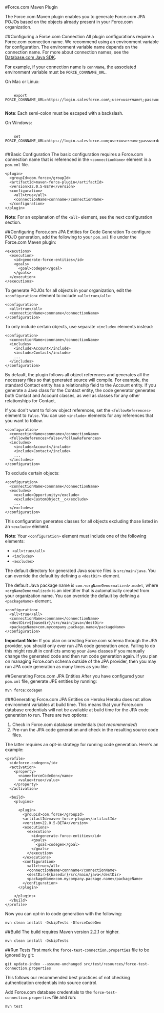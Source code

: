 #Force.com Maven Plugin

The Force.com Maven plugin enables you to generate Force.com JPA POJOs based on the objects already present in your Force.com organization.

##Configuring a Force.com Connection
All plugin configurations require a Force.com connection name. We recommend using an environment variable for configuration. The environment variable name depends on the connection name. For more about connection names, see the [Database.com Java SDK](http://forcedotcom.github.com/java-sdk/connection-url).

For example, if your connection name is `connName`, the associated environment variable must be `FORCE_CONNNAME_URL`.

On Mac or Linux:

<pre>
    <code>
    export FORCE_CONNNAME_URL=https://login.salesforce.com\;user=<em>username</em>\;password=<em>password</em>
    </code>
</pre>

**Note**: Each semi-colon must be escaped with a backslash.

On Windows:

<pre>
    <code>
    set FORCE_CONNNAME_URL=https://login.salesforce.com;user=<em>username</em>;password=<em>password</em>
    </code>
</pre>

##Basic Configuration
The basic configuration requires a Force.com connection name that is referenced in the `<connectionName>` element in a `pom.xml` file.

    <plugin>
      <groupId>com.force</groupId>
      <artifactId>maven-force-plugin</artifactId>
      <version>22.0.5-BETA</version>
      <configuration>
        <all>true</all>
        <connectionName>connname</connectionName>
      </configuration>
    </plugin>
    
**Note**: For an explanation of the `<all>` element, see the next configuration section.

##Configuring Force.com JPA Entities for Code Generation
To configure POJO generation, add the following to your `pom.xml` file under the Force.com Maven plugin:

    <executions>
      <execution>
        <id>generate-force-entities</id>
        <goals>
          <goal>codegen</goal>
        </goals>
      </execution>
    </executions>

To generate POJOs for all objects in your organization, edit the `<configuration>` element to include `<all>true</all>`:

    <configuration>
      <all>true</all>
      <connectionName>connname</connectionName>
    </configuration>
    
To only include certain objects, use separate `<include>` elements instead:

    <configuration>
      <connectionName>connname</connectionName>
      <includes>
        <include>Account</include>
        <include>Contact</include>
        ...
      </includes>
    </configuration>

By default, the plugin follows all object references and generates all the necessary files so that generated source will compile. For example, the standard Contact entity has a relationship field to the Account entity. If you generate a Java class for the Contact entity, the code generator generates both Contact and Account classes, as well as classes for any other relationships for Contact.

If you don't want to follow object references, set the `<followReferences>` element to `false`. You can use `<include>` elements for any references that you want to follow.

    <configuration>
      <connectionName>connname</connectionName>
      <followReferences>false</followReferences>
      <includes>
        <include>Account</include>
        <include>Contact</include>
        ...
      </includes>
    </configuration>

To exclude certain objects:

    <configuration>
      <connectionName>connname</connectionName>
      <excludes>
        <exclude>Opportunity</exclude>
        <exclude>CustomObject__c</exclude>
        ...
      </excludes>
    </configuration>

This configuration generates classes for all objects excluding those listed in an `<exclude>` element.

**Note**: Your `<configuration>` element must include one of the following elements:

* `<all>true</all>`
* `<includes>`
* `<excludes>`

The default directory for generated Java source files is `src/main/java`. You can override the default by defining a `<destDir>` element.

The default Java package name is `com.<orgNameDenormalized>.model`, where `<orgNameDenormalized>` is an identifier that is automatically created from your organization name. You can override the default by defining a `<packageName>` element.

    <configuration>
      <all>true</all>
      <connectionName>connname</connectionName>
      <destDir>${basedir}/src/main/java</destDir>
      <packageName>com.mycompany.package.name</packageName>
    </configuration>
    
**Important Note**: If you plan on creating Force.com schema through the JPA provider, you should only ever run JPA code generation *once*.  Failing to do this
might result in conflicts among your Java classes if you manually change the generated code and then run code generation again. If you plan on managing Force.com schema outside of the JPA provider, then you may run JPA code generation as many times as you like.

##Generating Force.com JPA Entities
After you have configured your `pom.xml` file, generate JPE entities by running:

    mvn force:codegen

###Generating Force.com JPA Entities on Heroku
Heroku does not allow environment variables at build time.  This means that your Force.com database credentials will not be available at
build time for the JPA code generation to run.  There are two options:

1. Check in Force.com database credentials (*not recommended*)
2. Pre-run the JPA code generation and check in the resulting source code files.

The latter requires an opt-in strategy for running code generation.  Here's an example:

    <profile>
      <id>force-codegen</id>
      <activation>
        <property>
          <name>forceCodeGen</name>
          <value>true</value>
        </property>
      </activation>
      
      <build>
        <plugins>
        
          <plugin>
            <groupId>com.force</groupId>
            <artifactId>maven-force-plugin</artifactId>
            <version>22.0.5-BETA</version>
            <executions>
              <execution>
                <id>generate-force-entities</id>
                <goals>
                  <goal>codegen</goal>
                </goals>
              </execution>
            </executions>
            <configuration>
              <all>true</all>
              <connectionName>connname</connectionName>
              <destDir>${basedir}/src/main/java</destDir>
              <packageName>com.mycompany.package.name</packageName>
            </configuration>
          </plugin>
          
        </plugins>
      </build>
    </profile>
    
Now you can opt-in to code generation with the following:

    mvn clean install -DskipTests -DforceCodeGen

##Build
The build requires Maven version 2.2.1 or higher.

    mvn clean install -DskipTests

##Run Tests
First mark the `force-test-connection.properties` file to be ignored by git:

    git update-index --assume-unchanged src/test/resources/force-test-connection.properties
    
This follows our recommended best practices of not checking authentication credentials into source control.    

Add Force.com database credentials to the `force-test-connection.properties` file and run:

    mvn test
